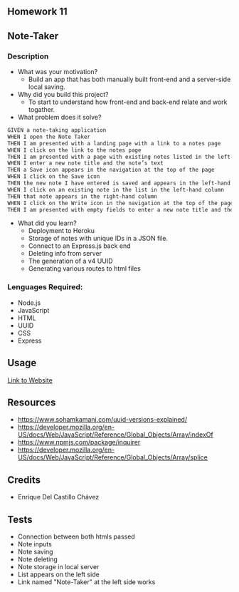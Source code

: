 ## Homework 11

## Note-Taker
### Description
- What was your motivation?
  - Build an app that has both manually built front-end and a server-side local saving.
- Why did you build this project?  
  - To start to understand how front-end and back-end relate and work togather.
- What problem does it solve?
```md
GIVEN a note-taking application
WHEN I open the Note Taker
THEN I am presented with a landing page with a link to a notes page
WHEN I click on the link to the notes page
THEN I am presented with a page with existing notes listed in the left-hand column, plus empty fields to enter a new note title and the note’s text in the right-hand column
WHEN I enter a new note title and the note’s text
THEN a Save icon appears in the navigation at the top of the page
WHEN I click on the Save icon
THEN the new note I have entered is saved and appears in the left-hand column with the other existing notes
WHEN I click on an existing note in the list in the left-hand column
THEN that note appears in the right-hand column
WHEN I click on the Write icon in the navigation at the top of the page
THEN I am presented with empty fields to enter a new note title and the note’s text in the right-hand column
```
- What did you learn?
  - Deployment to Heroku
  - Storage of notes with unique IDs in a JSON file.
  - Connect to an Express.js back end
  - Deleting info from server
  - The generation of a v4 UUID 
  - Generating various routes to html files
  

### Lenguages Required:
- Node.js
- JavaScript
- HTML
- UUID
- CSS
- Express

## Usage

[Link to Website](https://note-taker-forest234.herokuapp.com/)

## Resources
- https://www.sohamkamani.com/uuid-versions-explained/
- https://developer.mozilla.org/en-US/docs/Web/JavaScript/Reference/Global_Objects/Array/indexOf
- https://www.npmjs.com/package/inquirer
- https://developer.mozilla.org/en-US/docs/Web/JavaScript/Reference/Global_Objects/Array/splice


## Credits
- Enrique Del Castillo Chávez

## Tests
- Connection between both htmls passed
- Note inputs
- Note saving
- Note deleting
- Note storage in local server
- List appears on the left side
- Link named "Note-Taker" at the left side works
